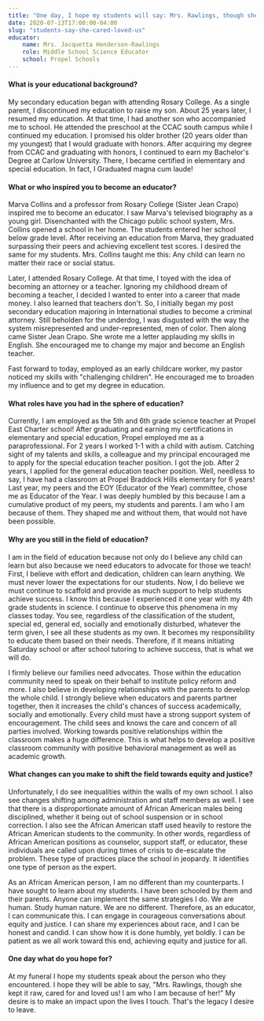 ```yaml
---
title: "One day, I hope my students will say: Mrs. Rawlings, though she kept it raw, cared for and loved us! I am who I am because of her"
date: 2020-07-13T17:00:00-04:00
slug: "students-say-she-cared-loved-us"
educator:
    name: Mrs. Jacquetta Henderson-Rawlings
    role: Middle School Science Educator
    school: Propel Schools
---
```


#### What is your educational background?

My secondary education began with attending Rosary College. As a single parent, I discontinued my education to raise my son. About 25 years later, I resumed my education. At that time, I had another son who accompanied me to school. He attended the preschool at the CCAC south campus while I continued my education. I promised his older brother (20 years older than my youngest) that I would graduate with honors. After acquiring my degree from CCAC and graduating with honors, I continued to earn my Bachelor's Degree at Carlow University. There, I became certified in elementary and special education. In fact, I Graduated magna cum laude!

#### What or who inspired you to become an educator?

Marva Collins and a professor from Rosary College (Sister Jean Crapo) inspired me to become an educator. I saw Marva's televised biography as a young girl. Disenchanted with the Chicago public school system, Mrs. Collins opened a school in her home. The students entered her school below grade level. After receiving an education from Marva, they graduated surpassing their peers and achieving excellent test scores. I desired the same for my students. Mrs. Collins taught me this: Any child can learn no matter their race or social status.

Later, I attended Rosary College. At that time, I toyed with the idea of becoming an attorney or a teacher. Ignoring my childhood dream of becoming a teacher, I decided I wanted to enter into a career that made money. I also learned that teachers don't. So, I initially began my post secondary education majoring in International studies to become a criminal attorney. Still beholden for the underdog, I was disgusted with the way the system misrepresented and under-represented, men of color. Then along came Sister Jean Crapo. She wrote me a letter applauding my skills in English. She encouraged me to change my major and become an English teacher.

Fast forward to today, employed as an early childcare worker, my pastor noticed my skills with "challenging children". He encouraged me to broaden my influence and to get my degree in education.

#### What roles have you had in the sphere of education?

Currently, I am employed as the 5th and 6th grade science teacher at Propel East Charter school! After graduating and earning my certifications in elementary and special education, Propel employed me as a paraprofessional. For 2 years I worked 1-1 with a child with autism. Catching sight of my talents and skills, a colleague and my principal encouraged me to apply for the special education teacher position. I got the job. After 2 years, I applied for the general education teacher position. Well, needless to say, I have had a classroom at Propel Braddock Hills elementary for 6 years! Last year, my peers and the EOY (Educator of the Year) committee, chose me as Educator of the Year. I was deeply humbled by this because I am a cumulative product of my peers, my students and parents. I am who I am because of them. They shaped me and without them, that would not have been possible.

#### Why are you still in the field of education?

I am in the field of education because not only do I believe any child can learn but also because we need educators to advocate for those we teach! First, I believe with effort and dedication, children can learn anything. We must never lower the expectations for our students. Now, I do believe we must continue to scaffold and provide as much support to help students achieve success. I know this because I experienced it one year with my 4th grade students in science. I continue to observe this phenomena in my classes today. You see, regardless of the classification of the student, special ed, general ed, socially and emotionally disturbed, whatever the term given, I see all these students as my own. It becomes my responsibility to educate them based on their needs. Therefore, if it means initiating Saturday school or after school tutoring to achieve success, that is what we will do.

I firmly believe our families need advocates. Those within the education community need to speak on their behalf to institute policy reform and more. I also believe in developing relationships with the parents to develop the whole child. I strongly believe when educators and parents partner together, then it increases the child's chances of success academically, socially and emotionally. Every child must have a strong support system of encouragement. The child sees and knows the care and concern of all parties involved. Working towards positive relationships within the classroom makes a huge difference. This is what helps to develop a positive classroom community with positive behavioral management as well as academic growth.

#### What changes can you make to shift the field towards equity and justice?

Unfortunately, I do see inequalities within the walls of my own school. I also see changes shifting among administration and staff members as well. I see that there is a disproportionate amount of African American males being disciplined, whether it being out of school suspension or in school correction. I also see the African American staff used heavily to restore the African American students to the community. In other words, regardless of African American positions as counselor, support staff, or educator, these individuals are called upon during times of crisis to de-escalate the problem. These type of practices place the school in jeopardy. It identifies one type of person as the expert.

As an African American person, I am no different than my counterparts. I have sought to learn about my students. I have been schooled by them and their parents. Anyone can implement the same strategies I do. We are human. Study human nature. We are no different. Therefore, as an educator, I can communicate this. I can engage in courageous conversations about equity and justice. I can share my experiences about race, and I can be honest and candid. I can show how it is done humbly, yet boldly. I can be patient as we all work toward this end, achieving equity and justice for all.

#### One day what do you hope for?

At my funeral I hope my students speak about the person who they encountered. I hope they will be able to say, "Mrs. Rawlings, though she kept it raw, cared for and loved us! I am who I am because of her!" My desire is to make an impact upon the lives I touch. That's the legacy I desire to leave.
